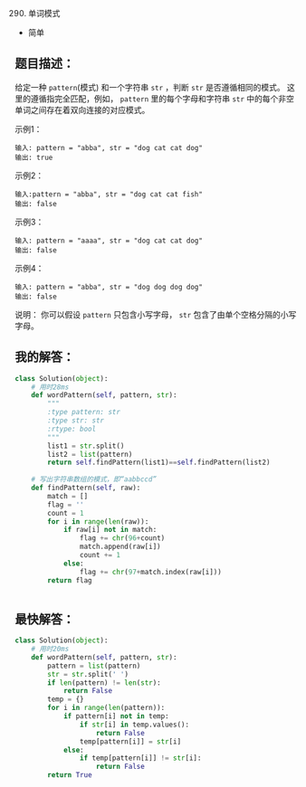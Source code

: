 290. 单词模式

- 简单

## 题目描述：
给定一种 `pattern`(模式) 和一个字符串 `str` ，判断 `str` 是否遵循相同的模式。
这里的遵循指完全匹配，例如， `pattern` 里的每个字母和字符串 `str` 中的每个非空单词之间存在着双向连接的对应模式。

示例1：
```
输入: pattern = "abba", str = "dog cat cat dog"
输出: true
```

示例2：
```
输入:pattern = "abba", str = "dog cat cat fish"
输出: false
```

示例3：
```
输入: pattern = "aaaa", str = "dog cat cat dog"
输出: false
```

示例4：
```
输入: pattern = "abba", str = "dog dog dog dog"
输出: false
```

说明：
你可以假设 `pattern` 只包含小写字母， `str` 包含了由单个空格分隔的小写字母。    

## 我的解答：
``` python
class Solution(object):
    # 用时28ms
    def wordPattern(self, pattern, str):
        """
        :type pattern: str
        :type str: str
        :rtype: bool
        """
        list1 = str.split()
        list2 = list(pattern)
        return self.findPattern(list1)==self.findPattern(list2)
        
    # 写出字符串数组的模式，即“aabbccd”
    def findPattern(self, raw):
        match = []
        flag = ''
        count = 1
        for i in range(len(raw)):
            if raw[i] not in match:
                flag += chr(96+count)
                match.append(raw[i])
                count += 1
            else:
                flag += chr(97+match.index(raw[i]))
        return flag
            
```

## 最快解答：
``` python
class Solution(object):
    # 用时20ms
    def wordPattern(self, pattern, str):
        pattern = list(pattern)
        str = str.split(' ')
        if len(pattern) != len(str):
            return False
        temp = {}
        for i in range(len(pattern)):
            if pattern[i] not in temp:
                if str[i] in temp.values():
                    return False
                temp[pattern[i]] = str[i]
            else:
                if temp[pattern[i]] != str[i]:
                    return False
        return True

```
